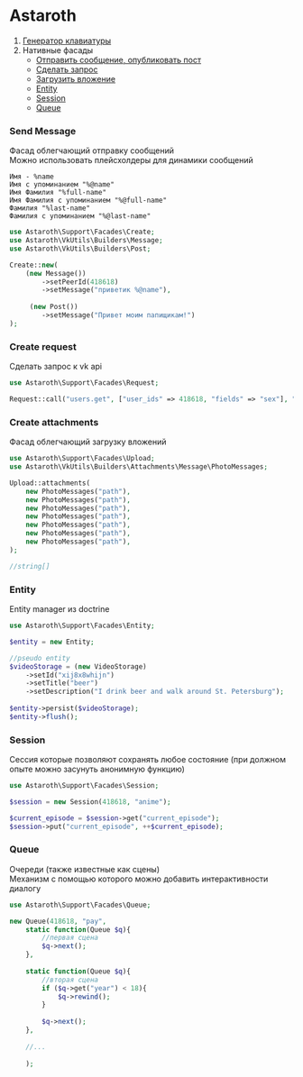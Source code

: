 # Astaroth

1. [Генератор клавиатуры](https://github.com/labi-le/astaroth-vk-keyboard)
2. Нативные фасады
    + [Отправить сообщение, опубликовать пост](#send-message)
    + [Сделать запрос](#create-request)
    + [Загрузить вложение](#create-attachments)
    + [Entity](#entity)
    + [Session](#session)
    + [Queue](#queue)

### Send Message

Фасад облегчающий отправку сообщений\
Можно использовать плейсхолдеры для динамики сообщений

````
Имя - %name
Имя с упоминанием "%@name"
Имя Фамилия "%full-name"
Имя Фамилия с упоминанием "%@full-name"
Фамилия "%last-name"
Фамилия с упоминанием "%@last-name"
````

```php
use Astaroth\Support\Facades\Create;
use Astaroth\VkUtils\Builders\Message;
use Astaroth\VkUtils\Builders\Post;

Create::new(
    (new Message())
        ->setPeerId(418618)
        ->setMessage("приветик %@name"),
        
     (new Post())
        ->setMessage("Привет моим папищикам!")
);

```

### Create request

Сделать запрос к vk api

```php
use Astaroth\Support\Facades\Request;

Request::call("users.get", ["user_ids" => 418618, "fields" => "sex"], "token");
```

### Create attachments

Фасад облегчающий загрузку вложений

```php
use Astaroth\Support\Facades\Upload;
use Astaroth\VkUtils\Builders\Attachments\Message\PhotoMessages;

Upload::attachments(
    new PhotoMessages("path"),
    new PhotoMessages("path"),
    new PhotoMessages("path"),
    new PhotoMessages("path"),
    new PhotoMessages("path"),
    new PhotoMessages("path"),
    new PhotoMessages("path"),
);

//string[]
```

### Entity

Entity manager из doctrine

```php
use Astaroth\Support\Facades\Entity;

$entity = new Entity;

//pseudo entity
$videoStorage = (new VideoStorage)
    ->setId("xij8x8whijn")
    ->setTitle("beer")
    ->setDescription("I drink beer and walk around St. Petersburg");
    
$entity->persist($videoStorage);
$entity->flush();
```

### Session

Сессия которые позволяют сохранять любое состояние (при должном опыте можно засунуть анонимную функцию)

```php
use Astaroth\Support\Facades\Session;

$session = new Session(418618, "anime");

$current_episode = $session->get("current_episode");
$session->put("current_episode", ++$current_episode);
```

### Queue

Очереди (также известные как сцены)\
Механизм с помощью которого можно добавить интерактивности диалогу

```php
use Astaroth\Support\Facades\Queue;

new Queue(418618, "pay",
    static function(Queue $q){
        //первая сцена
        $q->next();
    },
    
    static function(Queue $q){
        //вторая сцена
        if ($q->get("year") < 18){
            $q->rewind();
        }
        
        $q->next();
    },
    
    //...
    
    );
```

